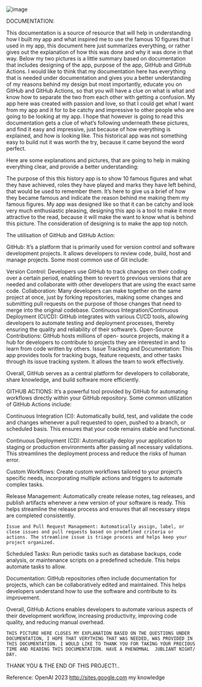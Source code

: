 ![image](https://github.com/nolu0/MyHistoryApp/assets/163901292/457a81d9-09e7-496b-9ecf-13bec2829e14)

DOCUMENTATION: 

This documentation is a source of resource that will help in understanding how I built my app and what inspired me to use the famous 10 figures that I used in my app, this document here just summarizes everything, or rather gives out the explanation of how this was done and why it was done in that way. Below my two pictures is a little summary based on documentation that includes designing of the app, purpose of the app, GitHub and GitHub Actions. I would like to think that my documentation here has everything that is needed under documentation and gives you a better understanding of my reasons behind my design but most importantly, educate you on GitHub and GitHub Actions, so that you will have a clue on what is what and know how to separate the two from each other with getting a confusion. My app here was created with passion and love, so that I could get what I want from my app and it for to be catchy and impressive to other people who are going to be looking at my app. I hope that however is going to read this documentation gets a clue of what’s following underneath these pictures, and find it easy and impressive, just because of how everything is explained, and how is looking like. This historical app was not something easy to build nut it was worth the try, because it came beyond the word perfect.


Here are some explanations and pictures, that are going to help in making everything clear, and provide a better understanding:
   


The purpose of this this history app is to show 10 famous figures and what they have achieved, roles they have played and marks they have left behind, that would be used to remember them. It’s here to give us a brief of how they became famous and indicate the reason behind me making them my famous figures. My app was designed like so that it can be catchy and look very much enthusiastic pleasing, designing this app is a tool to make it more attractive to the read, because it will make the want to know what is behind this picture. The consideration of designing is to make the app top notch.

The utilisation of GitHub and GitHub Action:

GitHub: It’s a platform that is primarily used for version control and software development projects. It allows developers to review code, build, host and manage projects. Some most common use of Git include:

Version Control: Developers use GitHub to track changes on their coding over a certain period, enabling them to revert to previous versions that are needed and collaborate with other developers that are using the exact same code.
Collaboration: Many developers can make together on the same project at once, just by forking repositories, making some changes and submitting pull requests on the purpose of those changes that need to merge into the original codebase.
Continuous Integration/Continuous Deployment (CI/CD): GitHub integrates with various CI/CD tools, allowing developers to automate testing and deployment processes, thereby ensuring the quality and reliability of their software’s.
 Open-Source Contributions: GitHub hosts millions of open- source projects, making it a hub for developers to contribute to projects they are interested in and to learn from code written by others.
Issue Tracking and Documentation: This app provides tools for tracking bugs, feature requests, and other tasks through its issue tracking system. It allows the team to work effectively.

Overall, GitHub serves as a central platform for developers to collaborate, share knowledge, and build software more efficiently.

GITHUB ACTIONS:
It’s a powerful tool provided by GitHub for automating workflows directly within your GitHub repository. Some common utilization of GitHub Actions include:

Continuous Integration (CI): Automatically build, test, and validate the code and changes whenever a pull requested to open, pushed to a branch, or scheduled basis. This ensures that your code remains stable and functional.

Continuous Deployment (CD): Automatically deploy your application to staging or production environments after passing all necessary validations. This streamlines the deployment process and reduce the risks of human error.

Custom Workflows: Create custom workflows tailored to your project’s specific needs, incorporating multiple actions and triggers to automate complex tasks.

Release Management: Automatically create release notes, tag releases, and publish artifacts whenever a new version of your software is ready. This helps streamline the release process and ensures that all necessary steps are completed consistently.

	Issue and Pull Request Management: Automatically assign, label, or close issues and pull requests based on predefined criteria or actions. The streamline issue is triage process and helps keep your project organized.

Scheduled Tasks: Run periodic tasks such as database backups, code analysis, or maintenance scripts on a predefined schedule. This helps automate tasks to allow.

Documentation: GitHub repositories often include documentation for projects, which can be collaboratively edited and maintained. This helps developers understand how to use the software and contribute to its improvement.

Overall, GitHub Actions enables developers to automate various aspects of their development workflow, increasing productivity, improving code quality, and reducing manual overhead.


    THIS PICTURE HERE CLOSES MY EXPLANATION BASED ON THE QUESTIONS UNDER DOCUMENTATION, I HOPE THAT VERYTHING THAT WAS NEEDED, WAS PROVIDED IN THIS DOCUMENTATION. I WOULD LIKE TO THANK YOU FOR TAKING YOUR PRECIOUS TIME AND READING THIS DOCUMENTATION. HAVE A PHENOMNAL  JUBLIANT NIGHT/ DAY.

THANK YOU & THE END OF THIS PROJECT!..

Reference:
OpenAI 2023
http://sites.google.com
my knowledge

   
   




